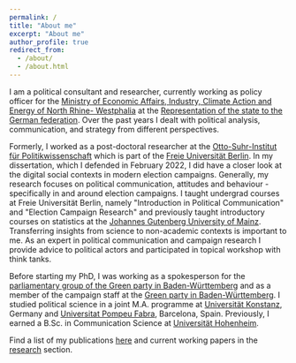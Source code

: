 ```yaml
---
permalink: /
title: "About me"
excerpt: "About me"
author_profile: true
redirect_from:
  - /about/
  - /about.html
---
```


I am a political consultant and researcher, currently working as policy officer for the [Ministry of Economic Affairs, Industry, Climate Action and Energy of North Rhine- Westphalia](https://www.wirtschaft.nrw/en) at the [Representation of the state to the German federation](https://www.mbei.nrw/de/ansprechpartner-bundes-und-europapolitik). Over the past years I dealt with political analysis, communication, and strategy from different perspectives.

Formerly, I worked as a post-doctoral researcher at the [Otto-Suhr-Institut für Politikwissenschaft](https://www.polsoz.fu-berlin.de/polwiss/index.html) which is part of the [Freie Universität Berlin](https://www.fu-berlin.de/). In my dissertation, which I defended in February 2022, I did have a closer look at the digital social contexts in modern election campaigns. Generally, my research focuses on political communication, attitudes and behaviour - specifically in and around election campaigns. I taught undergrad courses at Freie Universität Berlin, namely "Introduction in Political Communication" and "Election Campaign Research" and previously taught introductory courses on statistics at the [Johannes Gutenberg University of Mainz](https://www.uni-mainz.de/). Transferring insights from science to non-academic contexts is important to me. As an expert in political communication and campaign research I provide advice to political actors and participated in topical workshop with think tanks.

Before starting my PhD, I was working as a spokesperson for the [parliamentary group of the Green party in Baden-Württemberg](https://www.gruene-landtag-bw.de/) and as a member of the campaign staff at  the [Green party in Baden-Württemberg](https://www.gruene-bw.de/). I studied political science in a joint M.A. programme at [Universität Konstanz](https://www.uni-konstanz.de/), Germany and [Universitat Pompeu Fabra](https://www.upf.cat/), Barcelona, Spain. Previously, I earned a B.Sc. in Communication Science at [Universität Hohenheim](https://www.uni-hohenheim.de/).

Find a list of my publications [here](/publications/) and current working papers in the [research](/research/) section.
